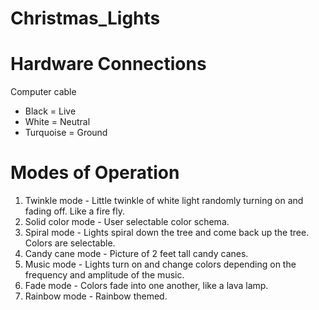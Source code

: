 # Christmas_Lights

# Hardware Connections
Computer cable
- Black = Live
- White = Neutral
- Turquoise = Ground


# Modes of Operation
1. Twinkle mode - Little twinkle of white light randomly turning on and fading off. Like a fire fly.
2. Solid color mode - User selectable color schema.
3. Spiral mode - Lights spiral down the tree and come back up the tree. Colors are selectable.
4. Candy cane mode - Picture of 2 feet tall candy canes.
5. Music mode - Lights turn on and change colors depending on the frequency and amplitude of the music.
6. Fade mode - Colors fade into one another, like a lava lamp.
7. Rainbow mode - Rainbow themed.

